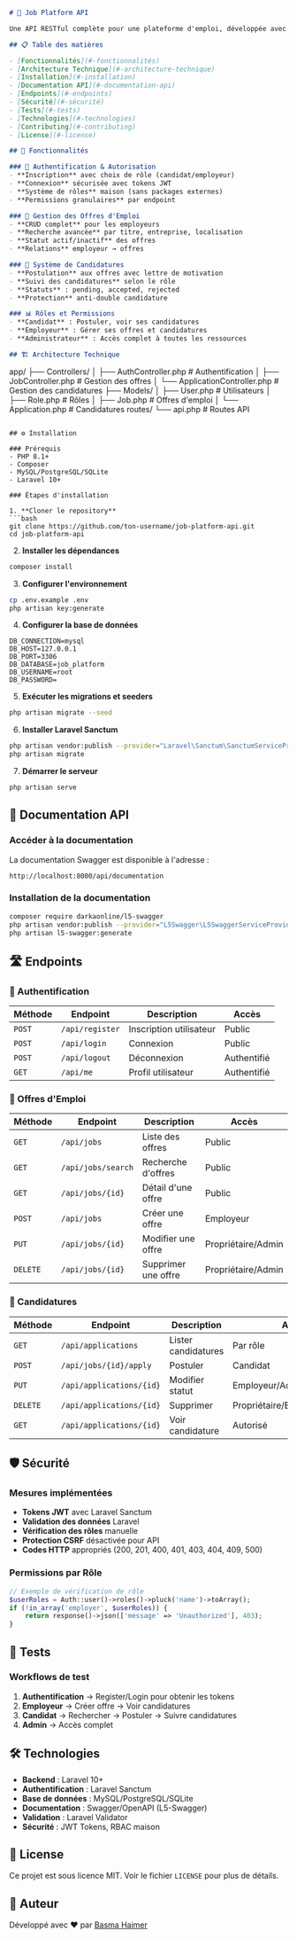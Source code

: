 
```markdown
# 🚀 Job Platform API

Une API RESTful complète pour une plateforme d'emploi, développée avec Laravel et Laravel Sanctum. Cette API permet la gestion des utilisateurs, des offres d'emploi et des candidatures avec un système de rôles et permissions avancé.

## 📋 Table des matières

- [Fonctionnalités](#-fonctionnalités)
- [Architecture Technique](#-architecture-technique)
- [Installation](#-installation)
- [Documentation API](#-documentation-api)
- [Endpoints](#-endpoints)
- [Sécurité](#-sécurité)
- [Tests](#-tests)
- [Technologies](#-technologies)
- [Contributing](#-contributing)
- [License](#-license)

## 🌟 Fonctionnalités

### 🔐 Authentification & Autorisation
- **Inscription** avec choix de rôle (candidat/employeur)
- **Connexion** sécurisée avec tokens JWT
- **Système de rôles** maison (sans packages externes)
- **Permissions granulaires** par endpoint

### 💼 Gestion des Offres d'Emploi
- **CRUD complet** pour les employeurs
- **Recherche avancée** par titre, entreprise, localisation
- **Statut actif/inactif** des offres
- **Relations** employeur → offres

### 📝 Système de Candidatures
- **Postulation** aux offres avec lettre de motivation
- **Suivi des candidatures** selon le rôle
- **Statuts** : pending, accepted, rejected
- **Protection** anti-double candidature

### 📊 Rôles et Permissions
- **Candidat** : Postuler, voir ses candidatures
- **Employeur** : Gérer ses offres et candidatures
- **Administrateur** : Accès complet à toutes les ressources

## 🏗️ Architecture Technique

```
app/
├── Controllers/
│   ├── AuthController.php      # Authentification
│   ├── JobController.php       # Gestion des offres
│   └── ApplicationController.php # Gestion des candidatures
├── Models/
│   ├── User.php               # Utilisateurs
│   ├── Role.php               # Rôles
│   ├── Job.php                # Offres d'emploi
│   └── Application.php        # Candidatures
routes/
└── api.php                    # Routes API
```

## ⚙️ Installation

### Prérequis
- PHP 8.1+
- Composer
- MySQL/PostgreSQL/SQLite
- Laravel 10+

### Étapes d'installation

1. **Cloner le repository**
```bash
git clone https://github.com/ton-username/job-platform-api.git
cd job-platform-api
```

2. **Installer les dépendances**
```bash
composer install
```

3. **Configurer l'environnement**
```bash
cp .env.example .env
php artisan key:generate
```

4. **Configurer la base de données**
```env
DB_CONNECTION=mysql
DB_HOST=127.0.0.1
DB_PORT=3306
DB_DATABASE=job_platform
DB_USERNAME=root
DB_PASSWORD=
```

5. **Exécuter les migrations et seeders**
```bash
php artisan migrate --seed
```

6. **Installer Laravel Sanctum**
```bash
php artisan vendor:publish --provider="Laravel\Sanctum\SanctumServiceProvider"
php artisan migrate
```

7. **Démarrer le serveur**
```bash
php artisan serve
```

## 📖 Documentation API

### Accéder à la documentation
La documentation Swagger est disponible à l'adresse :
```
http://localhost:8000/api/documentation
```

### Installation de la documentation
```bash
composer require darkaonline/l5-swagger
php artisan vendor:publish --provider="L5Swagger\L5SwaggerServiceProvider"
php artisan l5-swagger:generate
```

## 🛣️ Endpoints

### 🔐 Authentification
| Méthode | Endpoint | Description | Accès |
|---------|----------|-------------|-------|
| `POST` | `/api/register` | Inscription utilisateur | Public |
| `POST` | `/api/login` | Connexion | Public |
| `POST` | `/api/logout` | Déconnexion | Authentifié |
| `GET` | `/api/me` | Profil utilisateur | Authentifié |

### 💼 Offres d'Emploi
| Méthode | Endpoint | Description | Accès |
|---------|----------|-------------|-------|
| `GET` | `/api/jobs` | Liste des offres | Public |
| `GET` | `/api/jobs/search` | Recherche d'offres | Public |
| `GET` | `/api/jobs/{id}` | Détail d'une offre | Public |
| `POST` | `/api/jobs` | Créer une offre | Employeur |
| `PUT` | `/api/jobs/{id}` | Modifier une offre | Propriétaire/Admin |
| `DELETE` | `/api/jobs/{id}` | Supprimer une offre | Propriétaire/Admin |

### 📝 Candidatures
| Méthode | Endpoint | Description | Accès |
|---------|----------|-------------|-------|
| `GET` | `/api/applications` | Lister candidatures | Par rôle |
| `POST` | `/api/jobs/{id}/apply` | Postuler | Candidat |
| `PUT` | `/api/applications/{id}` | Modifier statut | Employeur/Admin |
| `DELETE` | `/api/applications/{id}` | Supprimer | Propriétaire/Employeur/Admin |
| `GET` | `/api/applications/{id}` | Voir candidature | Autorisé |

## 🛡️ Sécurité

### Mesures implémentées
- **Tokens JWT** avec Laravel Sanctum
- **Validation des données** Laravel
- **Vérification des rôles** manuelle
- **Protection CSRF** désactivée pour API
- **Codes HTTP** appropriés (200, 201, 400, 401, 403, 404, 409, 500)

### Permissions par Rôle
```php
// Exemple de vérification de rôle
$userRoles = Auth::user()->roles()->pluck('name')->toArray();
if (!in_array('employer', $userRoles)) {
    return response()->json(['message' => 'Unauthorized'], 403);
}
```

## 🧪 Tests

### Workflows de test
1. **Authentification** → Register/Login pour obtenir les tokens
2. **Employeur** → Créer offre → Voir candidatures
3. **Candidat** → Rechercher → Postuler → Suivre candidatures
4. **Admin** → Accès complet

## 🛠️ Technologies

- **Backend** : Laravel 10+
- **Authentification** : Laravel Sanctum
- **Base de données** : MySQL/PostgreSQL/SQLite
- **Documentation** : Swagger/OpenAPI (L5-Swagger)
- **Validation** : Laravel Validator
- **Sécurité** : JWT Tokens, RBAC maison

## 📄 License

Ce projet est sous licence MIT. Voir le fichier `LICENSE` pour plus de détails.

## 👥 Auteur

Développé avec ❤️ par [Basma Haimer](https://github.com/basmahaimer)
```
